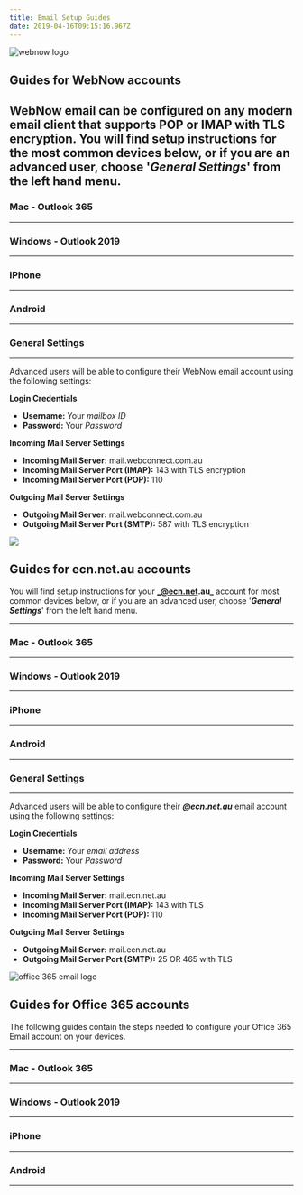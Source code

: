 ```yaml
---
title: Email Setup Guides
date: 2019-04-16T09:15:16.967Z
---
```

![webnow logo](/images/webnowlogo.png "## Webnow Logo")

## Guides for WebNow accounts

WebNow email can be configured on any modern email client that supports POP or IMAP with TLS encryption.
You will find setup instructions for the most common devices below, or if you are an advanced user, choose '_**General Settings**_' from the left hand menu.
----
### Mac - Outlook 365
----
### Windows - Outlook 2019
----
### iPhone
----
### Android
----
### General Settings
----
Advanced users will be able to configure their WebNow email account using the following settings:

**Login Credentials**

* **Username:** Your _mailbox ID_
* **Password:** Your _Password_

**Incoming Mail Server Settings**

* **Incoming Mail Server:** mail.webconnect.com.au
* **Incoming Mail Server Port (IMAP):** 143 with TLS encryption
* **Incoming Mail Server Port (POP):** 110 

**Outgoing Mail Server Settings**

* **Outgoing Mail Server:** mail.webconnect.com.au
* **Outgoing Mail Server Port (SMTP):** 587 with TLS encryption

![](/images/ecnemaillogo.png)

## Guides for ecn.net.au accounts

You will find setup instructions for your **_@ecn.net.au_** account for most common devices below, or if you are an advanced user, choose '_**General Settings**_' from the left hand menu.

----
### Mac - Outlook 365
----
### Windows - Outlook 2019
----
### iPhone
----
### Android
----
### General Settings
----
Advanced users will be able to configure their _**@ecn.net.au**_ email account using the following settings:

**Login Credentials**

* **Username:** Your _email address_
* **Password:** Your _Password_

**Incoming Mail Server Settings**

* **Incoming Mail Server:** mail.ecn.net.au
* **Incoming Mail Server Port (IMAP):** 143 with TLS
* **Incoming Mail Server Port (POP):** 110

**Outgoing Mail Server Settings**

* **Outgoing Mail Server:** mail.ecn.net.au
* **Outgoing Mail Server Port (SMTP):** 25 OR 465 with TLS

![office 365 email logo](/images/office365logo.png)

## Guides for Office 365 accounts

The following guides contain the steps needed to configure your Office 365 Email account on your devices.

----

### Mac - Outlook 365
----
### Windows - Outlook 2019
----
### iPhone
----
### Android
----
